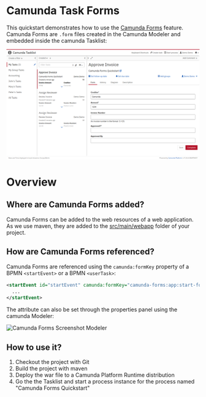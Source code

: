 # Camunda Task Forms

This quickstart demonstrates how to use the [Camunda Forms][5] feature. Camunda Forms are `.form` files created in the Camunda Modeler and embedded inside the camunda Tasklist:

![Camunda Forms Screenshot][1]

# Overview

## Where are Camunda Forms added?

Camunda Forms can be added to the web resources of a web application. As we use maven, they are added to the [src/main/webapp][4] folder of your project.

## How are Camunda Forms referenced?

Camunda Forms are referenced using the `camunda:formKey` property of a BPMN `<startEvent>` or a BPMN `<userTask>`:

```xml
<startEvent id="startEvent" camunda:formKey="camunda-forms:app:start-form.form" name="Invoice Received">
  ...
</startEvent>
```

The attribute can also be set through the properties panel using the camunda Modeler:

![Camunda Forms Screenshot Modeler][2]

## How to use it?

1. Checkout the project with Git
2. Build the project with maven
3. Deploy the war file to a Camunda Platform Runtime distribution
4. Go the the Tasklist and start a process instance for the process named "Camunda Forms Quickstart"

[1]: docs/screenshot.png
[2]: docs/screenshot-modeler.png
[3]: src/main/webapp/start-form.html
[4]: src/main/webapp
[5]: https://docs.camunda.org/manual/7.15/user-guide/task-forms/#camunda-task-forms
